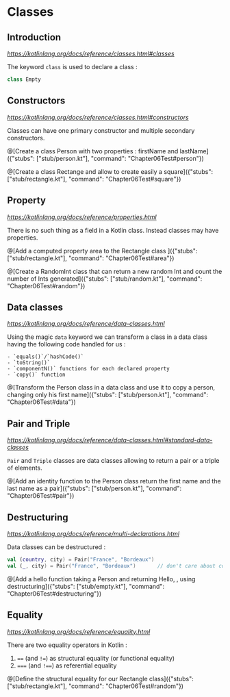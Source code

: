# Classes

## Introduction

*https://kotlinlang.org/docs/reference/classes.html#classes*

The keyword `class` is used to declare a class :

```kotlin
class Empty
```

## Constructors

*https://kotlinlang.org/docs/reference/classes.html#constructors*

Classes can have one primary constructor and multiple secondary constructors.

@[Create a class Person with two properties : firstName and lastName]({"stubs": ["stub/person.kt"], "command": "Chapter06Test#person"})

@[Create a class Rectange and allow to create easily a square]({"stubs": ["stub/rectangle.kt"], "command": "Chapter06Test#square"})

## Property

*https://kotlinlang.org/docs/reference/properties.html*

There is no such thing as a field in a Kotlin class. Instead classes may have properties.

@[Add a computed property area to the Rectangle class ]({"stubs": ["stub/rectangle.kt"], "command": "Chapter06Test#area"})

@[Create a RandomInt class that can return a new random Int and count the number of Ints generated]({"stubs": ["stub/random.kt"], "command": "Chapter06Test#random"})

## Data classes

*https://kotlinlang.org/docs/reference/data-classes.html*

Using the magic `data` keyword we can transform a class in a data class having the following code handled for us :

    - `equals()`/`hashCode()`
    - `toString()`
    - `componentN()` functions for each declared property
    - `copy()` function

@[Transform the Person class in a data class and use it to copy a person, changing only his first name]({"stubs": ["stub/person.kt"], "command": "Chapter06Test#data"})

## Pair and Triple

*https://kotlinlang.org/docs/reference/data-classes.html#standard-data-classes*

`Pair` and `Triple` classes are data classes allowing to return a pair or a triple of elements.

@[Add an identity function to the Person class return the first name and the last name as a pair]({"stubs": ["stub/person.kt"], "command": "Chapter06Test#pair"})

## Destructuring

*https://kotlinlang.org/docs/reference/multi-declarations.html*

Data classes can be destructured :

```kotlin
val (country, city) = Pair("France", "Bordeaux")
val (_, city) = Pair("France", "Bordeaux")       // don't care about country
```

@[Add a hello function taking a Person and returning Hello, <firstName> <lastName>, using destructuring]({"stubs": ["stub/empty.kt"], "command": "Chapter06Test#destructuring"})

## Equality

*https://kotlinlang.org/docs/reference/equality.html*

There are two equality operators in Kotlin :

  1. `==` (and `!=`) as structural equality (or functional equality)
  2. `===` (and `!==`) as referential equality

@[Define the structural equality for our Rectangle class]({"stubs": ["stub/rectangle.kt"], "command": "Chapter06Test#random"})
